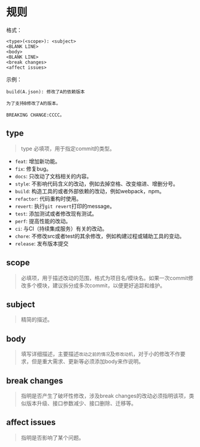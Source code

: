 
# 规则

格式：

```
<type>(<scope>): <subject>
<BLANK LINE>
<body>
<BLANK LINE>
<break changes>
<affect issues>
```

示例：

```
build(A.json): 修改了A的依赖版本

为了支持B修改了A的版本。

BREAKING CHANGE:CCCC。
```

## type 

> type 必填项，用于指定commit的类型。

* `feat`: 增加新功能。
* `fix`: 修复bug。
* `docs`: 只改动了文档相关的内容。
* `style`: 不影响代码含义的改动，例如去掉空格、改变缩进、增删分号。
* `build`: 构造工具的或者外部依赖的改动，例如webpack，npm。
* `refactor`: 代码重构时使用。
* `revert`: 执行`git revert`打印的message。
* `test`: 添加测试或者修改现有测试。
* `perf`: 提高性能的改动。
* `ci`: 与CI（持续集成服务）有关的改动。
* `chore`: 不修改src或者test的其余修改，例如构建过程或辅助工具的变动。
* `release`: 发布版本提交

## scope

> 必填项，用于描述改动的范围，格式为项目名/模块名。如果一次commit修改多个模块，建议拆分成多次commit，以便更好追踪和维护。

## subject

> 精简的描述。

## body

> 填写详细描述，主要描述`改动之前的情况`及`修改动机`，对于小的修改不作要求，但是重大需求、更新等必须添加body来作说明。

## break changes

> 指明是否产生了破坏性修改，涉及break changes的改动必须指明该项，类似版本升级、接口参数减少、接口删除、迁移等。

## affect issues

> 指明是否影响了某个问题。
